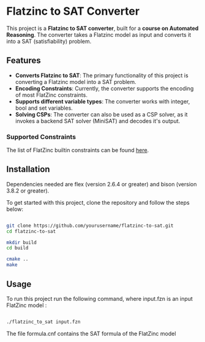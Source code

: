 # Flatzinc to SAT Converter

This project is a **Flatzinc to SAT converter**, built for a **course on Automated Reasoning**. The converter takes a Flatzinc model as input and converts it into a SAT (satisfiability) problem.

## Features

- **Converts Flatzinc to SAT**: The primary functionality of this project is converting a Flatzinc model into a SAT problem.
- **Encoding Constraints**: Currently, the converter supports the encoding of most FlatZinc constraints.
- **Supports different variable types**: The converter works with integer, bool and set variables.
- **Solving CSPs**: The converter can also be used as a CSP solver, as it invokes a backend SAT solver (MiniSAT) and decodes it's output.
  
### Supported Constraints

The list of FlatZinc builtin constraints can be found [here](https://docs.minizinc.dev/en/2.5.5/lib-flatzinc.html).



## Installation

Dependencies needed are flex (version 2.6.4 or greater) and bison (version 3.8.2 or greater).

To get started with this project, clone the repository and follow the steps below:

```bash

git clone https://github.com/yourusername/flatzinc-to-sat.git
cd flatzinc-to-sat

mkdir build
cd build

cmake ..
make
```

## Usage

To run this project run the following command, where input.fzn is an input FlatZinc model
:

```bash

./flatzinc_to_sat input.fzn
```

The file formula.cnf contains the SAT formula of the FlatZinc model
